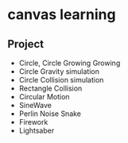 # canvas learning

## Project

- Circle, Circle Growing Growing
- Circle Gravity simulation
- Circle Collision simulation
- Rectangle Collision
- Circular Motion
- SineWave
- Perlin Noise Snake
- Firework
- Lightsaber
